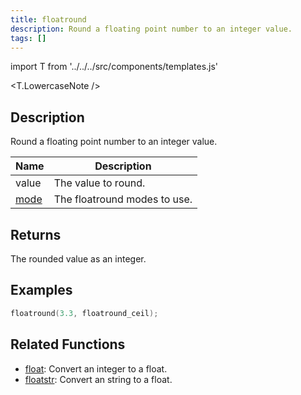 ```yaml
---
title: floatround
description: Round a floating point number to an integer value.
tags: []
---
```


import T from '../../../src/components/templates.js'

<T.LowercaseNote />

## Description

Round a floating point number to an integer value.

| Name                                    | Description                  |
| --------------------------------------- | ---------------------------- |
| value                                   | The value to round.          |
| [mode](../resources/floatroundmodes.md) | The floatround modes to use. |

## Returns

The rounded value as an integer.

## Examples

```c
floatround(3.3, floatround_ceil);
```

## Related Functions

- [float](float): Convert an integer to a float.
- [floatstr](floatstr): Convert an string to a float.
